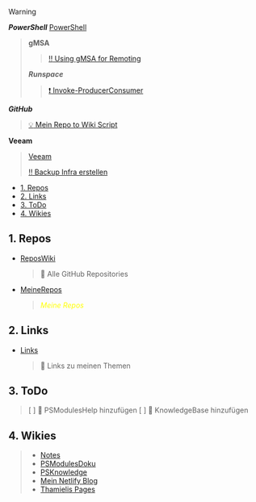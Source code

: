 
> [!warning]
>***PowerShell***
>[PowerShell](Links/PowerShell%20Links.md)
>>**gMSA**
>>>[:bangbang: Using gMSA for Remoting](Knowledge/PowerShell/gMSA/Using%20Group%20Managed%20Service%20Accounts%20(gMSAs)%20for%20PowerShell%20Remoting.md)
>>
>>***Runspace***
>>>[:exclamation: Invoke-ProducerConsumer](Scripts/Invoke-ProducerConsumer.ps1)
>>
>***GitHub***
>>[:bulb: Mein Repo to Wiki Script](https://github.com/thamielis/PSRepoOverview)
>
>**Veeam**
>>[Veeam](Links/Veeam.md)
>>
>>[:bangbang: Backup Infra erstellen](<https://jorgedelacruz.uk/2020/03/09/veeam-how-to-design-and-implement-a-backup-system-based-on-sla-policies-part-i-design-architecture-and-tagging-in-vsphere>)
>

- [1. Repos](#1-repos)
- [2. Links](#2-links)
- [3. ToDo](#3-todo)
- [4. Wikies](#4-wikies)

##  1. Repos
- [ReposWiki](<ReposWiki/ReposWiki.md>)
  > :memo: Alle GitHub Repositories
- [MeineRepos](ReposWiki/Repositories.md)
  > <span style="color:yellow">*Meine Repos*</span>

##  2. Links
- [Links](<Links/LinksWiki.md>)
  > :memo: Links zu meinen Themen

##  3. ToDo
  > [ ] :memo: PSModulesHelp hinzufügen
  > [ ] :memo: KnowledgeBase hinzufügen

## 4. Wikies
  > - [Notes](https://github.com/thamielis/Notes)
  > - [PSModulesDoku](https://thamielis.github.io/PSModulesDoku/)
  > - [PSKnowledge](https://thamielis.github.io/PSKnowledge/ClassExplorer/gasm.html)
  > - [Mein Netlify Blog](<https://blog.in-pro.org>)
  > - [Thamielis Pages](<https://thamielis.github.io>)


